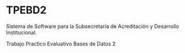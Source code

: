 # TPEBD2
 Sistema de Software para la Subsecretaría de Acreditación y Desarrollo Institucional.
 
 Trabajo Practico Evaluativo Bases de Datos 2

